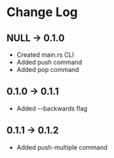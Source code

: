 # Change Log 

## NULL -> 0.1.0 

- Created main.rs CLI
- Added push command
- Added pop command 

## 0.1.0 -> 0.1.1 

- Added --backwards flag 

## 0.1.1 -> 0.1.2 

- Added push-multiple command